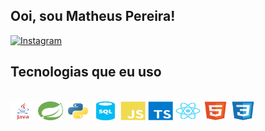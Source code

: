 ## Ooi, sou Matheus Pereira!

[![Instagram](https://img.shields.io/badge/Instagram-E4405F?style=for-the-badge&logo=instagram&logoColor=white)](https://www.instagram.com/matheuxsx3)

## Tecnologias que eu uso
<div style="display: inline_block"><br>
  <img align="center" alt="Java" height="30" width="40" src="https://raw.githubusercontent.com/matheuxsx3/matheuxsx3/main/devicons/java-logo-svgrepo-com.svg">
  <img align="center" alt="Spring" height="30" width="40" src="https://raw.githubusercontent.com/matheuxsx3/matheuxsx3/main/devicons/spring-svgrepo-com.svg">
  <img align="center" alt="Rafa-Python" height="30" width="40" src="https://raw.githubusercontent.com/devicons/devicon/master/icons/python/python-original.svg">
  <img align="center" alt="Sql" height="30" width="40" src="https://raw.githubusercontent.com/matheuxsx3/matheuxsx3/main/devicons/sql-database-generic-svgrepo-com.svg">
  <img align="center" alt="Rafa-Js" height="30" width="40" src="https://raw.githubusercontent.com/devicons/devicon/master/icons/javascript/javascript-plain.svg">
  <img align="center" alt="Rafa-Ts" height="30" width="40" src="https://raw.githubusercontent.com/devicons/devicon/master/icons/typescript/typescript-plain.svg">
  <img align="center" alt="Rafa-React" height="30" width="40" src="https://raw.githubusercontent.com/devicons/devicon/master/icons/react/react-original.svg">
  <img align="center" alt="Rafa-HTML" height="30" width="40" src="https://raw.githubusercontent.com/devicons/devicon/master/icons/html5/html5-original.svg">
  <img align="center" alt="Rafa-CSS" height="30" width="40" src="https://raw.githubusercontent.com/devicons/devicon/master/icons/css3/css3-original.svg">
</div>
